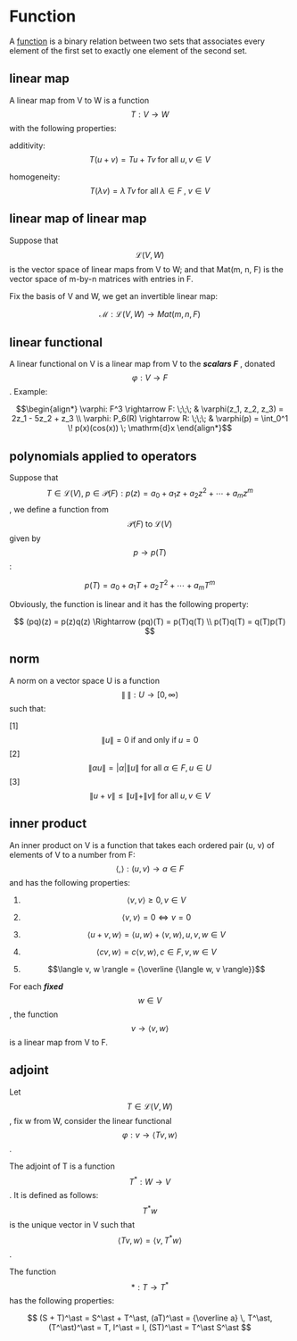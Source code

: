 <script id="MathJax-script" async src="https://cdn.jsdelivr.net/npm/mathjax@3/es5/tex-mml-chtml.js"></script>

# Function

A [function][wiki function] is a binary relation between two sets
that associates every element of the first set to exactly one element of the second set.

## linear map

A linear map from V to W is a function $$T: V \rightarrow W$$ with the following
properties:

additivity:
$$T(u + v) = Tu + Tv \; \mbox{for all} \; u, v \in V$$

homogeneity:
$$T(\lambda v) = \lambda \, Tv \; \mbox{for all} \; \lambda \in F \; , \; v \in V$$

## linear map of linear map

Suppose that
$$\mathcal{L}(V, W)$$ is the vector space of
linear maps from V to W; and that
Mat(m, n, F) is the vector space of
m-by-n matrices with entries in F.

Fix the basis of V and W, we get an invertible linear map:

$$\mathcal{M}: \mathcal{L}(V, W) \rightarrow Mat(m, n, F)$$

## linear functional

A linear functional on V is a linear map from V to the
***scalars F*** , donated $$\varphi: V \rightarrow F$$. Example:

$$\begin{align*}
\varphi: F^3 \rightarrow F:    \;\;\; & \varphi(z_1, z_2, z_3) = 2z_1 - 5z_2 + z_3 \\
\varphi: P_6(R) \rightarrow R: \;\;\; & \varphi(p) = \int_0^1 \! p(x)(cos(x)) \; \mathrm{d}x
\end{align*}$$

## polynomials applied to operators

Suppose that $$ T \in \mathcal{L}(V), \; p \in \mathcal{P}(F):
p(z) = a_0 + a_1 z + a_2 z^2 + \cdots + a_m z^m$$, we define
a function from $$ \mathcal{P}(F) \; \mbox{to} \; \mathcal{L}(V)$$
given by $$ p \rightarrow p(T)$$:

$$p(T) = a_0 + a_1 T + a_2 T^2 + \cdots + a_m T^m$$

Obviously, the function is linear and it has the following property:

$$
(pq)(z) = p(z)q(z) \Rightarrow (pq)(T) = p(T)q(T) \\
p(T)q(T) = q(T)p(T)
$$

## norm

A norm on a vector space U is a function $$\| \; \|: U \rightarrow [0, \infty)$$
such that:

[1] $$\| u \| = 0 \; \mbox{if and only if} \; u = 0$$
[2] $$\| \alpha u \| = |\alpha|\|u\| \; \mbox{for all} \; \alpha \in F, u \in U$$
[3] $$\| u + v \| \leq \|u\| + \|v\| \; \mbox{for all} \; u, v \in V$$

## inner product

An inner product on V is a function that takes
each ordered pair (u, v) of elements of V to a number
from F: $$\langle , \rangle : (u, v) \rightarrow a \in F$$
and has the following properties:

1. $$\langle v , v \rangle \geq 0 , v \in V$$

2. $$\langle v , v \rangle = 0 \Leftrightarrow v = 0$$

3. $$\langle u + v , w \rangle = \langle u , w \rangle + \langle v , w \rangle, u, v, w \in V$$

4. $$\langle cv , w \rangle = c\langle v , w \rangle, c \in F, v, w \in V$$

5. $$\langle v, w \rangle = {\overline {\langle w, v \rangle}}$$

For each ***fixed*** $$w \in V$$, the
function $$v \rightarrow \langle v , w \rangle$$ is a linear map from V to F.

## adjoint

Let $$T \in \mathcal{L}(V, W)$$, fix w from W,
consider the linear functional $$ \varphi : v \rightarrow \langle Tv , w \rangle$$.

The adjoint of T is a function $$T^\ast : W \rightarrow V$$.
It is defined as follows:
$$T^\ast w$$ is the unique vector in V such that
$$\langle Tv , w \rangle = \langle v , T^{\ast}w \rangle $$.

The function $$\ast : T \rightarrow T^{\ast}$$ has the following properties:

$$
(S + T)^\ast = S^\ast + T^\ast,
(aT)^\ast = {\overline a} \, T^\ast,
(T^\ast)^\ast = T,
I^\ast = I,
(ST)^\ast = T^\ast S^\ast
$$

[wiki function]: https://en.wikipedia.org/wiki/Function_(mathematics)
